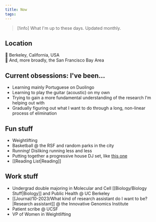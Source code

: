 ```yaml
---
title: Now
tags:
---
```

>[!info] What I'm up to these days. Updated monthly.
## Location
📍 Berkeley, California, USA <br> 
🌉 And, more broadly, the San Francisco Bay Area 
## Current obsessions: I've been...
- Learning mainly Portuguese on Duolingo
- Learning to play the guitar (acoustic) on my own 
- Trying to gain a more fundamental understanding of the research I'm helping out with
- Gradually figuring out what I want to do through a long, non-linear process of elimination
## Fun stuff
- Weightlifting
- Basketball @ the RSF and random parks in the city
- Running! Disliking running less and less
- Putting together a progressive house DJ set, like [this one](https://www.youtube.com/watch?v=VhPa0XYA5DA&t=1888s)
- [[Reading List|Reading]] 
## Work stuff
- Undergrad double majoring in Molecular and Cell [[Biology/Biology Stuff|Biology]] and Public Health @ UC Berkeley
- [[Journal/10-2023/What kind of research assistant do I want to be?|Research assistant]] @ the Innovative Genomics Institute
- Patient scribe @ UCSF
- VP of Women in Weightlifting 